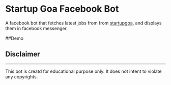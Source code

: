 # Startup Goa Facebook  Bot

A facebook bot that fetches latest jobs from from [startupgoa](http://startupgoa.org/jobs/),
and displays them in facebook messenger.

##Demo

## Disclaimer
<hr>
This bot is creatd for educational purpose only. It does not intent to violate any copyrights.

   
